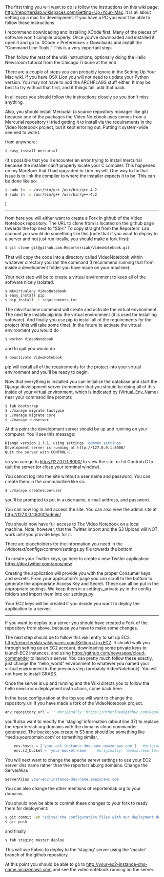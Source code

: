 The first thing you will want to do is follow the instructions on this wiki page: http://reporterslab.wikispaces.com/Setting+Up+Your+Mac. It is all about setting up a mac for development. If you have a PC you won't be able to follow these instructions.

I recommend downloading and installing XCode first. Many of the pieces of software won't compile properly. Once you've downloaded and installed it, open it and go to: XCode > Preferences > Downloads and install the "Command Line Tools." This is a very important step.

Then follow the rest of the wiki instructions, optionally doing the Hello Newsroom tutorial from the Chicago Tribune at the end.

There are a couple of steps you can probably ignore in the Setting Up Your Mac wiki. If you have OSX Lion you will not need to update your Python version. You may not have to add the ARCHFLAGS stuff either. It may be best to try without that first, and if things fail, add that back.

In all cases you should follow the instructions closely so you don't miss anything.

Also, you should install Mercurial (a source repository manager like git) because one of the packages the Video Notebook uses comes from a Mercurial repository (I tried getting it to install via the requirements in the Video Notebook project, but it kept erroring out. Putting it system-wide seemed to work).

from anywhere:

```bash
$ easy_install mercurial
```

(It's possible that you'll encounter an error trying to install mercurial because the installer can't properly locate your C compiler. This happened on my MacBook that I had upgraded to Lion myself. One way to fix that issue is to link the compiler to where the installer expects it to be. This can be done like so:

```bash
$ sudo ln -s /usr/bin/gcc /usr/bin/gcc-4.2
$ sudo ln -s /usr/bin/g++ /usr/bin/g++-4.2 
```
)

---

from here you will either want to create a Fork in github of the Video Notebook repository. The URL to clone from is located on the github page towards the top next to "SSH." To copy straight from the Reporters' Lab account you would do something like this (note that if you want to deploy to a server and not just run locally, you should make a fork first):


```bash
$ git clone git@github.com:ReportersLab/VideoNotebook.git
```

That will copy the code into a directory called VideoNotebook within whatever directory you ran the command (I recommend running that from inside a development folder you have made on your machine).

Your next step will be to create a virtual environment to keep all of the software nicely isolated.

```bash
$ mkvirtualenv VideoNotebook
$ easy_install pip
$ pip install -r requirements.txt
```

The mkvirtualenv command will create and activate the virtual environment. The next line installs pip into the virtual environment (it is used for installing software). And finally you use pip to install all of the requirements for the project (this will take some time). In the future to activate the virtual environment you would do

```bash
$ workon VideoNotebook
```

and to quit you would do

```bash
$ deactivate VideoNotebook
```

pip will install all of the requirements for the project into your virtual environment and you'll be ready to begin.

Now that everything is installed you can initialize the database and start the Django development server (remember that you should be doing all of this inside of your virtual environment, which is indicated by (Virtual_Env_Name) near your command line prompt):

```bash
$ fab bootstrap
$ ./manage migrate tastypie
$ ./manage migrate core
$ ./manage runserver
```

At this point the development server should be up and running on your computer. You'll see this message:

```bash
Django version 1.3.1, using settings 'common.settings'
Development server is running at http://127.0.0.1:8000/
Quit the server with CONTROL-C.
```

so you can go to http://127.0.0.1:8000/ to view the site. or hit Control+C to quit the server (or close your terminal window).

You cannot log into the site wihtout a user name and password. You can create them in the commandline like so:


```bash
$ ./manage createsuperuser
```

you'll be prompted to put in a username, e-mail address, and password. 

You can now log in and access the site. You can also view the admin site at http://127.0.0.1:8000/admin/ 

You should now have full access to The Video Notebook on a local machine. Note, however, that the Twitter import and the S3 Upload will NOT work until you provide keys for it.

There are placeholders for the information you need in the /videotext/configs/common/settings.py file towards the bottom.

To create your Twitter keys, go here to create a new Twitter application: https://dev.twitter.com/apps/new

Creating the application will provide you with the proper Consumer keys and secrets. From your application's page you can scroll to the bottom to generate the appropriate Access Key and Secret. These can all be put in the appropriate settings. We keep them in a settings_private.py in the config folders and import them into our settings.py

Your EC2 keys will be created if you decide you want to deploy the application to a server.

---

If you want to deploy to a server you should have created a Fork of the repository from above, because you have to make some changes.

The next step should be to follow this wiki entry to set up EC2: http://reporterslab.wikispaces.com/Setting+Up+EC2. It should walk you through setting up an EC2 account, downloading some private keys to launch EC2 instances, and using https://github.com/newsapps/cloud-commander to launch a server. You can pretty much follow these exactly, just change the "hello_world" environment to whatever you named your virtual environment in the previous step (probably VideoNotebook). You will not have to install GRASS.

Once the server is up and running and the Wiki directs you to follow the hello newsroom deployment instructions, come back here.


In the base configuration at the top you will want to change the repository_url if you have made a fork of the VideoNotebook project.

```python
env.repository_url = '' #originally 'https://MrMetlHed@github.com/ReportersLab/VideoNotebook.git'
```


you'll also want to modify the 'staging' information (about line 37) to replace the reporterslab.org domains with the domains cloud commander generated. The bucket you create in S3 and should be something like 'media.yourdomain.com' or something similar.

```python
	env.hosts = ['your-ec2-instance-dns-name.amazonaws.com']   #originally: ['beta.reporterslab.org'] 
    env.s3_bucket = 'your-bucket-name'    #originally: 'media.reporterslab.org/beta'
```


You will next want to change the apache serevr settings to use your EC2 server dns name rather than the reporterslab.org domains. Change the ServerAlias 

```apache
ServerAlias your-ec2-instance-dns-name.amazonaws.com
```

You can also change the other mentions of reporterslab.org to your domains.

You should now be able to commit these changes to your fork to ready them for deployment:

```bash
$ git commit -am "edited the configuration files with our deployment details"
$ git push
```

and finally

```bash
$ fab staging master deploy
```

This will use Fabric to deploy to the 'staging' server using the 'master' branch of the github repository.

At this point you should be able to go to http://your-ec2-instance-dns-name.amazonaws.com and see the video notebook running on the server.

















